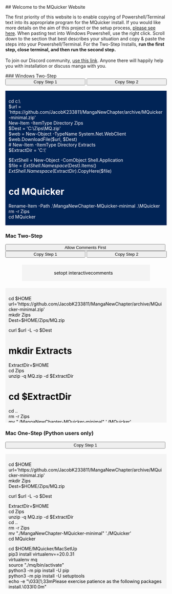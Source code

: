 <head>
     <link rel="shortcut icon" type="image/png" href="/mquicker_icon.png">
</head>
## Welcome to the MQuicker Website
<p>The first priority of this website is to enable copying of Powershell/Terminal text into its appropriate program for the MQuicker install. If you would like more details on the aim of this project or the setup process, <a href="https://github.com/JacobK233811/MangaNewChapter#manganewchapter">please see here</a>. When pasting text into Windows Powershell, use the right click. Scroll down to the section that best describes your situation and copy & paste the steps into your Powershell/Terminal. For the Two-Step Installs, <b>run the first step, close terminal, and then run the second step.</b> <br><br>To join our Discord community, <a href="https://discord.gg/f7r8Emws8G">use this link</a>. Anyone there will happily help you with installation or discuss manga with you.</p>
### Windows Two-Step
<div>
     <button style="width: 250px;" onclick="CopyToClipboard('wstep1');return false;">Copy Step 1</button>
     <button class="button" style="width: 250px;" onclick="CopyToClipboard('wstep2');return false;">Copy Step 2</button>
     <br><br>
     <div style="background-color: #012456; color: white; max-height: 400px; overflow: scroll; padding: 10px;">
          <p id="wstep1">cd c:\<br>
$url = 'https://github.com/JacobK233811/MangaNewChapter/archive/MQuicker-minimal.zip'<br>
New-Item -ItemType Directory Zips<br>
$Dest = 'C:\Zips\MQ.zip'<br>
$web = New-Object -TypeName System.Net.WebClient<br>
$web.DownloadFile($url, $Dest)<br># New-Item -ItemType Directory Extracts<br>
$ExtractDir = 'C:\'<br>

$ExtShell = New-Object -ComObject Shell.Application<br>
$file = $ExtShell.Namespace($Dest).Items()<br>
$ExtShell.Namespace($ExtractDir).CopyHere($file)<br>
# cd MQuicker<br>
Rename-Item -Path .\MangaNewChapter-MQuicker-minimal .\MQuicker<br>
rm -r Zips<br>
cd MQuicker<br>

# Credits to deto's Miniconda-Install GitHub repository<br>
$ErrorActionPreference = "Stop"<br>

# Name of application to install<br>
$AppName="Python, Pip, & Conda"<br>

# Set your project's install directory name here<br>
$InstallDir="PythonFiles"<br>

# Dependencies installed with pip instead<br>
# Comment out the next line if no PyPi dependencies<br>
$PyPiPackage="-r requirements.txt"<br>

Write-Host -Foreground Green ("`nInstalling $AppName to "+(get-location).path+"\$InstallDir")<br>


# Download Latest Miniconda Installer<br>
Write-Host -Foreground Green "`nDownloading Miniconda Installer...`n"<br>

(New-Object System.Net.WebClient).DownloadFile("https://repo.anaconda.com/miniconda/Miniconda3-latest-Windows-x86_64.exe", "$pwd\Miniconda_Install.exe")<br>

# Install Python environment through Miniconda<br>
Write-Host "Installing Miniconda...`n"<br>
Start-Process Miniconda_Install.exe "/S /AddToPath=1 /D=$pwd\$InstallDir" -Wait<br>

# Cleanup<br>
Remove-Item "Miniconda_Install.exe"<br>

Write-Host -Foreground Green ("Close this shell, open a new one, and run the contents of setup2.ps1")<br>
# End Step 1 <br></p>
     </div>
     <br>
     <div style="background-color: #012456; color: white; max-height: 400px; overflow: scroll; padding: 10px;">
          <p id="wstep2">Set-ExecutionPolicy Unrestricted -Scope CurrentUser -Force<br>
cd c:\MQuicker\WindowsSetUp<br>
pip install virtualenv==20.0.31<br>
virtualenv mq<br>
.\mq\Scripts\activate<br>
Write-Host -Foreground Green ("`Please exercise patience as the following packages install.")<br>
pip install -r "..\requirements.txt"<br>
Invoke-Expression "ls $env:USERPROFILE\OneDrive\Desktop" -ErrorVariable isnotonedrive<br>
if (!isnotonedrive) {mv ".\MQuicker - For Desktop.lnk" ($env:USERPROFILE + "\OneDrive\Desktop")} else {mv ".\MQuicker - For Desktop.lnk" ($env:USERPROFILE + "\Desktop")}<br>
mv ".\MQuicker - For Desktop.lnk" ($env:USERPROFILE + "\Desktop")<br>
Write-Host ("`nCongratulations on Setting Up MQuicker!!")<br>
cd ..<br>
python checker.py<br>
# End Step 2 <br></p>
     </div>     
</div>

### Mac Two-Step 
<div>
     <button style="width: 500px;" onclick="CopyToClipboard('comment');return false;">Allow Comments First</button>
     <br>
     <button style="width: 250px;" onclick="CopyToClipboard('mstep1');return false;">Copy Step 1</button>
     <button class="button" style="width: 250px;" onclick="CopyToClipboard('mstep2');return false;">Copy Step 2</button>
     <br><br>
     <div style="background-color: #f4f4f4; color: black; max-width: 200px; padding: 3px 100px; margin: 5px auto;">
                                                                                                              <p id="comment">setopt interactivecomments</p>
                                                                                                              </div><br>
     <div style="background-color: #f4f4f4; color: black; max-height: 400px; overflow: scroll; padding: 10px;">
          <p id="mstep1">cd $HOME<br>
url='https://github.com/JacobK233811/MangaNewChapter/archive/MQuicker-minimal.zip'<br>
mkdir Zips<br>
Dest=$HOME/Zips/MQ.zip<br>

curl $url -L -o $Dest<br>

# mkdir Extracts<br>
ExtractDir=$HOME<br>
cd Zips<br>
unzip -q MQ.zip -d $ExtractDir<br>
# cd $ExtractDir<br>
cd ..<br>
rm -r Zips<br>
mv "./MangaNewChapter-MQuicker-minimal" './MQuicker'<br>
cd MQuicker<br>

# Credits to detos Miniconda-Install GitHub repository<br>
set -e<br>

# Name of application to install<br>
AppName="Python, Pip, & Conda"<br>

# Set your projects install directory name here<br>
InstallDir="PythonFiles"<br>

# Install the package from PyPi<br>
# Comment out next line if installing locally<br>
PyPiPackage="-r requirements.txt"<br>

echo<br>
echo "Installing $AppName"<br>

echo<br>
echo "Installing into: $(pwd)/$InstallDir"<br>
echo<br>

# Miniconda doesnt work for directory structures with spaces<br>
if [[ $(pwd) == *" "* ]]<br>
then<br>
    &nbsp;&nbsp;&nbsp;&nbsp;echo "ERROR: Cannot install into a directory with a space in its path" >&2<br>
    &nbsp;&nbsp;&nbsp;&nbsp;echo "Exiting..."<br>
    &nbsp;&nbsp;&nbsp;&nbsp;echo<br>
    &nbsp;&nbsp;&nbsp;&nbsp;exit 1<br>
fi<br>

rm "PythonFiles/create.txt"<br>
# Test if new directory is empty.  Exit if its not<br>
if [ -d $(pwd)/$InstallDir ]; then<br>
    &nbsp;&nbsp;&nbsp;&nbsp;if [ "$(ls -A $(pwd)/$InstallDir)" ]; then<br>
        &nbsp;&nbsp;&nbsp;&nbsp;&nbsp;&nbsp;&nbsp;&nbsp;echo "ERROR: Directory is not empty" >&2<br>
        &nbsp;&nbsp;&nbsp;&nbsp;&nbsp;&nbsp;&nbsp;&nbsp;echo "If you want to install into $(pwd)/$InstallDir, "<br>
        &nbsp;&nbsp;&nbsp;&nbsp;&nbsp;&nbsp;&nbsp;&nbsp;echo "clear the directory first and run this script again."<br>
        &nbsp;&nbsp;&nbsp;&nbsp;&nbsp;&nbsp;&nbsp;&nbsp;echo "Exiting..."<br>
        &nbsp;&nbsp;&nbsp;&nbsp;&nbsp;&nbsp;&nbsp;&nbsp;echo<br>
        &nbsp;&nbsp;&nbsp;&nbsp;&nbsp;&nbsp;&nbsp;&nbsp;exit 1<br>
    &nbsp;&nbsp;&nbsp;&nbsp;fi<br>
fi<br>

# Download and install Miniconda<br>
set +e<br>
curl "https://repo.anaconda.com/miniconda/Miniconda3-latest-MacOSX-x86_64.sh" -o Miniconda_Install.sh<br>
if [ $? -ne 0 ]; then<br>
    &nbsp;&nbsp;&nbsp;&nbsp;curl "https://repo.anaconda.com/miniconda/Miniconda3-latest-MacOSX-x86_64.sh" -o Miniconda_Install.sh<br>
fi<br>
set -e<br>

bash Miniconda_Install.sh -b -f -p $InstallDir<br>

# Cleanup<br>
rm Miniconda_Install.sh<br>

source "./PythonFiles/bin/activate"<br>
conda init zsh<br>

echo "Close this shell, open a new one, and run the contents of setup2.sh"<br>
# End Step 1<br></p>
     </div>
     <br>
     <div style="background-color: #f4f4f4; color: black; max-height: 400px; overflow: scroll; padding: 10px;">
          <p id="mstep2">cd $HOME/MQuicker<br>
          source "./PythonFiles/bin/activate"<br>
          cd MacSetUp<br>
pip3 install virtualenv==20.0.31<br>
virtualenv mq<br>
source "./mq/bin/activate"<br>
python3 -m pip install -U pip<br>
python3 -m pip install -U setuptools<br>
echo -e "\033[1;33mPlease exercise patience as the following packages install.\033[0,0m"<br>
python3 -m pip install -r "../requirements.txt"<br>
mv "./launch.sh" $HOME<br>
echo "Congratulations on Setting Up MQuicker!!"<br>
cd ..<br>
python3 checker.py<br>
# End Step 2<br></p>
     </div>     
</div>

<h3 id="mos">Mac One-Step (Python users only)</h3>
<div>
     <button style="width: 500px;" onclick="CopyToClipboard('mstep3');return false;">Copy Step 1</button>
     <br><br>
     <div style="background-color: #f4f4f4; color: black; max-height: 400px; overflow: scroll; padding: 10px;">
          <p id="mstep3">cd $HOME<br>
url='https://github.com/JacobK233811/MangaNewChapter/archive/MQuicker-minimal.zip'<br>
mkdir Zips<br>
Dest=$HOME/Zips/MQ.zip<br>

curl $url -L -o $Dest<br>

ExtractDir=$HOME<br>
cd Zips<br>
unzip -q MQ.zip -d $ExtractDir<br>
cd ..<br>
rm -r Zips<br>
mv "./MangaNewChapter-MQuicker-minimal" './MQuicker'<br>
cd MQuicker<br>

cd $HOME/MQuicker/MacSetUp<br>
pip3 install virtualenv==20.0.31<br>
virtualenv mq<br>
source "./mq/bin/activate"<br>
python3 -m pip install -U pip<br>
python3 -m pip install -U setuptools<br>
echo -e "\033[1;33mPlease exercise patience as the following packages install.\033[0,0m"<br>
python3 -m pip install -r "../requirements.txt"<br>
mv "./launch.sh" $HOME<br>
echo "Congratulations on Setting Up MQuicker!!"<br>
cd ..<br>
python3 checker.py<br>
# End Step 1<br></p>
     </div>
</div>

<script src="//cdnjs.cloudflare.com/ajax/libs/clipboard.js/1.4.0/clipboard.min.js">(function(){
    new Clipboard('#copy-button');
})();</script>
<script src="w3.js"></script>
<script>
function CopyToClipboard(id)
{
var r = document.createRange();
r.selectNode(document.getElementById(id));
window.getSelection().removeAllRanges();
window.getSelection().addRange(r);
document.execCommand('copy');
window.getSelection().removeAllRanges();
     
/* Alert the copied text */
alert("Copied the code for this step.");
}
</script>
